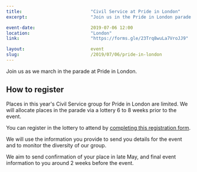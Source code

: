 ```yaml
---
title:  						"Civil Service at Pride in London"
excerpt:	  					"Join us in the Pride in London parade."

event-date:	 					2019-07-06 12:00
location: 						"London"
link:							"https://forms.gle/23Trq8wuLa7VroJJ9"

layout: 						event
slug:							/2019/07/06/pride-in-london
---
```


Join us as we march in the parade at Pride in London.

## How to register

Places in this year's Civil Service group for Pride in London are limited. We will allocate places in the parade via a lottery 6 to 8 weeks prior to the event.

You can register in the lottery to attend by [completing this registration form](https://forms.gle/23Trq8wuLa7VroJJ9).

We will use the information you provide to send you details for the event and to monitor the diversity of our group.

We aim to send confirmation of your place in late May, and final event information to you around 2 weeks before the event.